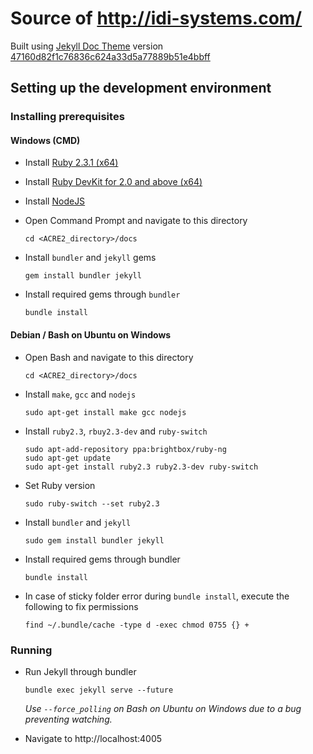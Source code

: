 # Source of http://idi-systems.com/

Built using [Jekyll Doc Theme](http://idratherbewriting.com/documentation-theme-jekyll/) version [47160d82f1c76836c624a33d5a77889b51e4bbff](https://github.com/tomjohnson1492/documentation-theme-jekyll/commit/47160d82f1c76836c624a33d5a77889b51e4bbff)

## Setting up the development environment

### Installing prerequisites

#### Windows (CMD)

- Install [Ruby 2.3.1 (x64)](http://rubyinstaller.org/downloads/)
- Install [Ruby DevKit for 2.0 and above (x64)](http://rubyinstaller.org/downloads/)
- Install [NodeJS](https://nodejs.org/download/)
- Open Command Prompt and navigate to this directory
    ```
    cd <ACRE2_directory>/docs
    ```

- Install `bundler` and `jekyll` gems
    ```
    gem install bundler jekyll
    ```

- Install required gems through `bundler`
    ```
    bundle install
    ```

#### Debian / Bash on Ubuntu on Windows

- Open Bash and navigate to this directory
    ```
    cd <ACRE2_directory>/docs
    ```

- Install `make`, `gcc` and `nodejs`
    ```
    sudo apt-get install make gcc nodejs
    ```

- Install `ruby2.3`, `rbuy2.3-dev` and `ruby-switch`
    ```
    sudo apt-add-repository ppa:brightbox/ruby-ng
    sudo apt-get update
    sudo apt-get install ruby2.3 ruby2.3-dev ruby-switch
    ```

- Set Ruby version
    ```
    sudo ruby-switch --set ruby2.3
    ```

- Install `bundler` and `jekyll`
    ```
    sudo gem install bundler jekyll
    ```

- Install required gems through bundler
    ```
    bundle install
    ```

- In case of sticky folder error during `bundle install`, execute the following to fix permissions
    ```
    find ~/.bundle/cache -type d -exec chmod 0755 {} +
    ```

### Running

- Run Jekyll through bundler
    ```
    bundle exec jekyll serve --future
    ```
    _Use `--force_polling` on Bash on Ubuntu on Windows due to a bug preventing watching._

- Navigate to http://localhost:4005
